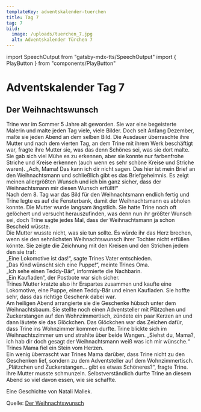 ```yaml
---
templateKey: adventskalender-tuerchen
title: Tag 7
tag: 7
bild:
  image: /uploads/tuerchen_7.jpg
  alt: Adventskalender Türchen 7
---
```

import SpeechOutput from "gatsby-mdx-tts/SpeechOutput"
import { PlayButton } from "components/PlayButton"

<SpeechOutput id="adventskalender-tag-7" customPlayButton={PlayButton}>

# Adventskalender Tag 7

## Der Weihnachtswunsch

Trine war im Sommer 5 Jahre alt geworden. Sie war eine begeisterte Malerin und malte jeden Tag viele, viele Bilder. Doch seit Anfang Dezember, malte sie jeden Abend an dem selben Bild. Die Ausdauer überraschte ihre Mutter und nach dem vierten Tag, an dem Trine mit ihrem Werk beschäftigt war, fragte ihre Mutter sie, was das denn Schönes sei, was sie dort malte. Sie gab sich viel Mühe es zu erkennen, aber sie konnte nur farbenfrohe Striche und Kreise erkennen (auch wenn es sehr schöne Kreise und Striche waren). „Ach, Mama! Das kann ich dir nicht sagen. Das hier ist mein Brief an den Weihnachtsmann und schließlich gibt es das Briefgeheimnis. Es zeigt meinen allergrößten Wunsch und ich bin ganz sicher, dass der Weihnachtsmann mir diesen Wunsch erfüllt!“  
 Nach dem 8. Tag war das Bild für den Weihnachtsmann endlich fertig und Trine legte es auf die Fensterbank, damit der Weihnachtsmann es abholen konnte. Die Mutter wurde langsam ängstlich. Sie hatte Trine noch oft gelöchert und versucht herauszufinden, was denn nun ihr größter Wunsch sei, doch Trine sagte jedes Mal, dass der Weihnachtsmann ja schon Bescheid wüsste.  
 Die Mutter wusste nicht, was sie tun sollte. Es würde ihr das Herz brechen, wenn sie den sehnlichsten Weihnachtswunsch ihrer Tochter nicht erfüllen könnte. Sie zeigte die Zeichnung mit den Kreisen und den Strichen jedem den sie traf:  
„Eine Lokomotive ist das!“, sagte Trines Vater entschieden.  
„Das Kind wünscht sich eine Puppe!“, meinte Trines Oma.  
„Ich sehe einen Teddy-Bär“, informierte die Nachbarin.  
„Ein Kaufladen“, der Postbote war sich sicher.  
 Trines Mutter kratzte also ihr Erspartes zusammen und kaufte eine Lokomotive, eine Puppe, einen Teddy-Bär und einen Kaufladen. Sie hoffte sehr, dass das richtige Geschenk dabei war.  
 Am heiligen Abend arrangierte sie die Geschenke hübsch unter dem Weihnachtsbaum. Sie stellte noch einen Adventsteller mit Plätzchen und Zuckerstangen auf den Wohnzimmertisch, zündete ein paar Kerzen an und dann läutete sie das Glöckchen. Das Glöckchen war das Zeichen dafür, dass Trine ins Wohnzimmer kommen durfte.
Trine blickte sich im Weihnachtszimmer um und strahlte über beide Wangen. „Siehst du, Mama?, ich hab dir doch gesagt der Weihnachtsmann weiß was ich mir wünsche.“ Trines Mama fiel ein Stein vom Herzen.  
 Ein wenig überrascht war Trines Mama darüber, dass Trine nicht zu den Geschenken lief, sondern zu dem Adventsteller auf dem Wohnzimmertisch.
 „Plätzchen und Zuckerstangen… gibt es etwas Schöneres?“, fragte Trine. Ihre Mutter musste schmunzeln. Selbstverständlich durfte Trine an diesem Abend so viel davon essen, wie sie schaffte.

Eine Geschichte von Natali Mallek.

Quelle: [Der Weihnachtswunsch](http://www.labbe.de/lesekorb/index.asp?themaid=81&titelid=389)

</SpeechOutput>
